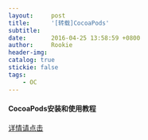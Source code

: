 ```yaml
---
layout:     post
title:      '[转载]CocoaPods'
subtitle:   
date:       2016-04-25 13:58:59 +0800
author:     Rookie
header-img: 
catalog: true
stickie: false
tags:
    - OC
---
```


#### CocoaPods安装和使用教程

[详情请点击](http://www.code4app.com/article/cocoapods-install-usage)
